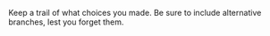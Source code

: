 Keep a trail of what choices you made. Be sure to include alternative branches,
lest you forget them.
